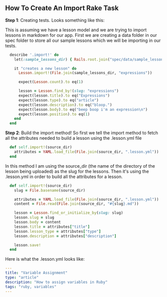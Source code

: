 ## How To Create An Import Rake Task

**Step 1**: Creating tests.  Looks something like this:

This is assuming we have a lesson model and we are trying to import lessons in
markdown for our app. First we are creating a data folder in our spec folder to
store all our sample lessons which we will be importing in our tests.  

```ruby
  describe '.import!' do
    let(:sample_lessons_dir) { Rails.root.join("spec/data/sample_lessons") }

    it "creates a new lesson" do
      Lesson.import!(File.join(sample_lessons_dir, "expressions"))

      expect(Lesson.count).to eq(1)

      lesson = Lesson.find_by!(slug: "expressions")
      expect(lesson.title).to eq("Expressions")
      expect(lesson.type).to eq("article")
      expect(lesson.description).to eq("bloop.")
      expect(lesson.body).to eq("beep boop i'm an expression\n")
      expect(lesson.position).to eq(1)
    end
  end
```

**Step 2**: Build the import method!  So first we tell the import method to
fetch all the attributes needed to build a lesson using the .lesson.yml file

```ruby
  def self.import!(source_dir)
    attributes = YAML.load_file(File.join(source_dir, ".lesson.yml"))
  end
```


In this method I am using the source_dir (the name of the directory of the
lesson being uploaded) as the slug for the lessons.  Then it's using the
.lesson.yml in order to build all the attributes for a lesson.

```ruby
  def self.import!(source_dir)
    slug = File.basename(source_dir)

    attributes = YAML.load_file(File.join(source_dir, ".lesson.yml"))
    content = File.read(File.join(source_dir, "#{slug}.md"))

    lesson = Lesson.find_or_initialize_by(slug: slug)
    lesson.slug = slug
    lesson.body = content
    lesson.title = attributes["title"]
    lesson.lesson_type = attributes["type"]
    lesson.description = attributes["description"]

    lesson.save!
  end
```

Here is what the .lesson.yml looks like:  
```yaml
---
title: "Variable Assignment"
type: "article"
description: "How to assign variables in Ruby"
tags: "ruby, variables"
---
```


